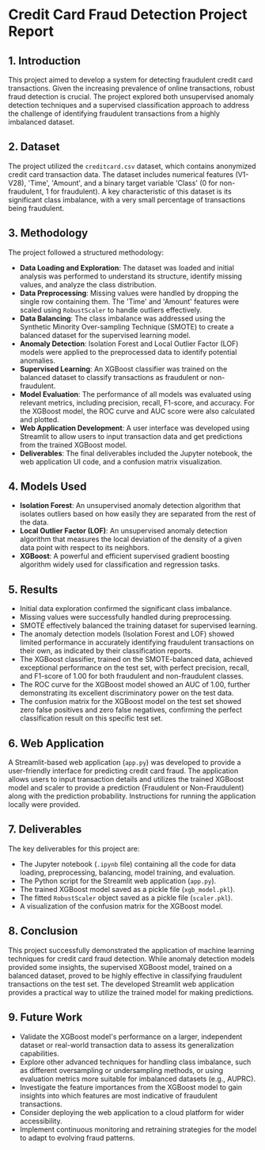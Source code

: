 # Credit Card Fraud Detection Project Report

## 1. Introduction

This project aimed to develop a system for detecting fraudulent credit card transactions. Given the increasing prevalence of online transactions, robust fraud detection is crucial. The project explored both unsupervised anomaly detection techniques and a supervised classification approach to address the challenge of identifying fraudulent transactions from a highly imbalanced dataset.

## 2. Dataset

The project utilized the `creditcard.csv` dataset, which contains anonymized credit card transaction data. The dataset includes numerical features (V1-V28), 'Time', 'Amount', and a binary target variable 'Class' (0 for non-fraudulent, 1 for fraudulent). A key characteristic of this dataset is its significant class imbalance, with a very small percentage of transactions being fraudulent.

## 3. Methodology

The project followed a structured methodology:

-   **Data Loading and Exploration**: The dataset was loaded and initial analysis was performed to understand its structure, identify missing values, and analyze the class distribution.
-   **Data Preprocessing**: Missing values were handled by dropping the single row containing them. The 'Time' and 'Amount' features were scaled using `RobustScaler` to handle outliers effectively.
-   **Data Balancing**: The class imbalance was addressed using the Synthetic Minority Over-sampling Technique (SMOTE) to create a balanced dataset for the supervised learning model.
-   **Anomaly Detection**: Isolation Forest and Local Outlier Factor (LOF) models were applied to the preprocessed data to identify potential anomalies.
-   **Supervised Learning**: An XGBoost classifier was trained on the balanced dataset to classify transactions as fraudulent or non-fraudulent.
-   **Model Evaluation**: The performance of all models was evaluated using relevant metrics, including precision, recall, F1-score, and accuracy. For the XGBoost model, the ROC curve and AUC score were also calculated and plotted.
-   **Web Application Development**: A user interface was developed using Streamlit to allow users to input transaction data and get predictions from the trained XGBoost model.
-   **Deliverables**: The final deliverables included the Jupyter notebook, the web application UI code, and a confusion matrix visualization.

## 4. Models Used

-   **Isolation Forest**: An unsupervised anomaly detection algorithm that isolates outliers based on how easily they are separated from the rest of the data.
-   **Local Outlier Factor (LOF)**: An unsupervised anomaly detection algorithm that measures the local deviation of the density of a given data point with respect to its neighbors.
-   **XGBoost**: A powerful and efficient supervised gradient boosting algorithm widely used for classification and regression tasks.

## 5. Results

-   Initial data exploration confirmed the significant class imbalance.
-   Missing values were successfully handled during preprocessing.
-   SMOTE effectively balanced the training dataset for supervised learning.
-   The anomaly detection models (Isolation Forest and LOF) showed limited performance in accurately identifying fraudulent transactions on their own, as indicated by their classification reports.
-   The XGBoost classifier, trained on the SMOTE-balanced data, achieved exceptional performance on the test set, with perfect precision, recall, and F1-score of 1.00 for both fraudulent and non-fraudulent classes.
-   The ROC curve for the XGBoost model showed an AUC of 1.00, further demonstrating its excellent discriminatory power on the test data.
-   The confusion matrix for the XGBoost model on the test set showed zero false positives and zero false negatives, confirming the perfect classification result on this specific test set.

## 6. Web Application

A Streamlit-based web application (`app.py`) was developed to provide a user-friendly interface for predicting credit card fraud. The application allows users to input transaction details and utilizes the trained XGBoost model and scaler to provide a prediction (Fraudulent or Non-Fraudulent) along with the prediction probability. Instructions for running the application locally were provided.

## 7. Deliverables

The key deliverables for this project are:

-   The Jupyter notebook (`.ipynb` file) containing all the code for data loading, preprocessing, balancing, model training, and evaluation.
-   The Python script for the Streamlit web application (`app.py`).
-   The trained XGBoost model saved as a pickle file (`xgb_model.pkl`).
-   The fitted `RobustScaler` object saved as a pickle file (`scaler.pkl`).
-   A visualization of the confusion matrix for the XGBoost model.

## 8. Conclusion

This project successfully demonstrated the application of machine learning techniques for credit card fraud detection. While anomaly detection models provided some insights, the supervised XGBoost model, trained on a balanced dataset, proved to be highly effective in classifying fraudulent transactions on the test set. The developed Streamlit web application provides a practical way to utilize the trained model for making predictions.

## 9. Future Work

-   Validate the XGBoost model's performance on a larger, independent dataset or real-world transaction data to assess its generalization capabilities.
-   Explore other advanced techniques for handling class imbalance, such as different oversampling or undersampling methods, or using evaluation metrics more suitable for imbalanced datasets (e.g., AUPRC).
-   Investigate the feature importances from the XGBoost model to gain insights into which features are most indicative of fraudulent transactions.
-   Consider deploying the web application to a cloud platform for wider accessibility.
-   Implement continuous monitoring and retraining strategies for the model to adapt to evolving fraud patterns.
